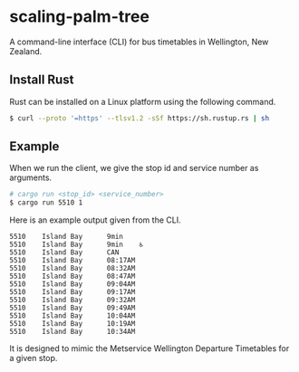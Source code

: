 # scaling-palm-tree
A command-line interface (CLI) for bus timetables in Wellington, New Zealand.

## Install Rust 

Rust can be installed on a Linux platform using the following command. 

```bash 
$ curl --proto '=https' --tlsv1.2 -sSf https://sh.rustup.rs | sh
```

## Example 

When we run the client, we give the stop id and service number as arguments. 

```bash
# cargo run <stop_id> <service_number>
$ cargo run 5510 1 
```

Here is an example output given from the CLI. 

```
5510    Island Bay      9min
5510    Island Bay      9min    ♿
5510    Island Bay      CAN
5510    Island Bay      08:17AM
5510    Island Bay      08:32AM
5510    Island Bay      08:47AM
5510    Island Bay      09:04AM
5510    Island Bay      09:17AM
5510    Island Bay      09:32AM
5510    Island Bay      09:49AM
5510    Island Bay      10:04AM
5510    Island Bay      10:19AM
5510    Island Bay      10:34AM
````

It is designed to mimic the Metservice Wellington Departure Timetables for a given stop. 